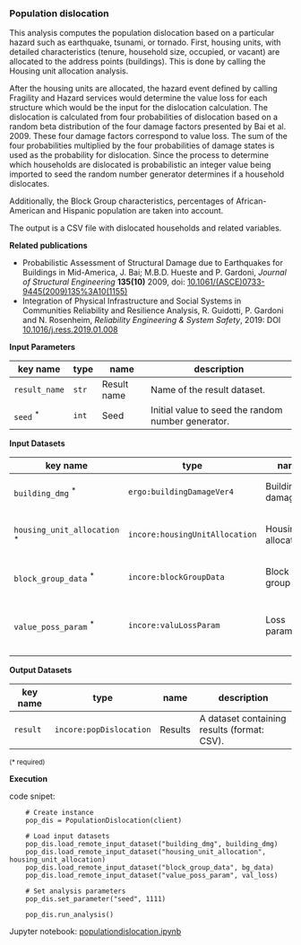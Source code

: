 ### Population dislocation

This analysis computes the population dislocation based on a particular hazard such as earthquake, tsunami, or tornado. First, housing units, with detailed characteristics (tenure, household size, occupied, or vacant) are allocated to the address points (buildings). This is done by calling the Housing unit allocation analysis.

After the housing units are allocated, the hazard event defined by calling Fragility and Hazard services would determine the value loss for each structure which would be the input for the dislocation calculation. The dislocation is calculated from four probabilities of dislocation based on a random beta distribution of the four damage factors presented by Bai et al. 2009. These four damage factors correspond to value loss. The sum of the four probabilities multiplied by the four probabilities of damage states is used as the probability for dislocation. Since the process to determine which households are dislocated is probabilistic an integer value being imported to seed the random number generator determines if a household dislocates.

Additionally, the Block Group characteristics, percentages of African-American and Hispanic population are taken into account. 

The output is a CSV file with dislocated households and related variables.

**Related publications**

* Probabilistic Assessment of Structural Damage due to Earthquakes for Buildings in Mid-America, J. Bai; M.B.D. Hueste and P. Gardoni, *Journal of Structural Engineering* **135(10)** 2009, doi: [10.1061/(ASCE)0733-9445(2009)135%3A10(1155)](https://ascelibrary.org/doi/10.1061/%28ASCE%290733-9445%282009%29135%3A10%281155%29)
* Integration of Physical Infrastructure and Social Systems in Communities Reliability and Resilience Analysis, R. Guidotti, P. Gardoni and N. Rosenheim, *Reliability Engineering & System Safety*, 2019: DOI [10.1016/j.ress.2019.01.008](https://app.dimensions.ai/details/publication/pub.1111322263?and_facet_journal=jour.1158471)

**Input Parameters**

key name | type | name | description
--- | --- | --- | ---
`result_name` | `str` | Result name |  Name of the result dataset.
`seed` <sup>*</sup> | `int` | Seed | Initial value to seed the random number generator.

**Input Datasets**

key name | type | name | description
--- | --- | --- | ---
`building_dmg` <sup>*</sup> | `ergo:buildingDamageVer4` | Building damage | A building damage dataset.
`housing_unit_allocation` <sup>*</sup> | `incore:housingUnitAllocation` | Housing allocation | A housing unit allocation dataset.
`block_group_data` <sup>*</sup> | `incore:blockGroupData` | Block group data | A racial distribution dataset.
`value_poss_param` <sup>*</sup> | `incore:valuLossParam` | Loss parameters | A table with value loss beta distribution parameters.
                    
**Output Datasets** 

key name | type | name | description
--- | --- | --- | ---
`result` | `incore:popDislocation` | Results | A dataset containing results (format: CSV).

<small>(* required)</small>

**Execution**

code snipet:

```
    # Create instance
    pop_dis = PopulationDislocation(client)

    # Load input datasets
    pop_dis.load_remote_input_dataset("building_dmg", building_dmg)
    pop_dis.load_remote_input_dataset("housing_unit_allocation", housing_unit_allocation)
    pop_dis.load_remote_input_dataset("block_group_data", bg_data)
    pop_dis.load_remote_input_dataset("value_poss_param", val_loss)

    # Set analysis parameters
    pop_dis.set_parameter("seed", 1111)

    pop_dis.run_analysis()
```

Jupyter notebook: [populationdislocation.ipynb](../notebooks/populationdislocation)
